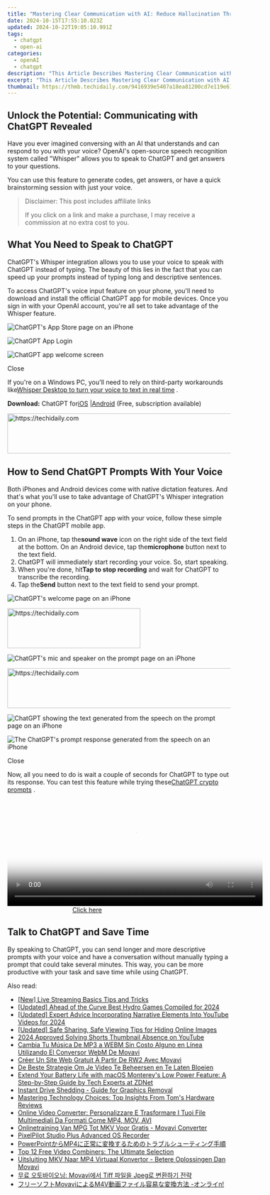 ```yaml
---
title: "Mastering Clear Communication with AI: Reduce Hallucination Through 6 Techniques"
date: 2024-10-15T17:55:10.023Z
updated: 2024-10-22T19:05:10.991Z
tags:
  - chatgpt
  - open-ai
categories:
  - openAI
  - chatgpt
description: "This Article Describes Mastering Clear Communication with AI: Reduce Hallucination Through 6 Techniques"
excerpt: "This Article Describes Mastering Clear Communication with AI: Reduce Hallucination Through 6 Techniques"
thumbnail: https://thmb.techidaily.com/9416939e5407a18ea81200cd7e119e61ff04e31fb3c5cd004cd4601ad28e3eb8.jpg
---
```


## Unlock the Potential: Communicating with ChatGPT Revealed

 Have you ever imagined conversing with an AI that understands and can respond to you with your voice? OpenAI's open-source speech recognition system called "Whisper" allows you to speak to ChatGPT and get answers to your questions.

 You can use this feature to generate codes, get answers, or have a quick brainstorming session with just your voice.

>  Disclaimer: This post includes affiliate links
>
>  If you click on a link and make a purchase, I may receive a commission at no extra cost to you.
>

## What You Need to Speak to ChatGPT

 ChatGPT's Whisper integration allows you to use your voice to speak with ChatGPT instead of typing. The beauty of this lies in the fact that you can speed up your prompts instead of typing long and descriptive sentences.

 To access ChatGPT's voice input feature on your phone, you'll need to download and install the official ChatGPT app for mobile devices. Once you sign in with your OpenAI account, you're all set to take advantage of the Whisper feature.

![ChatGPT's App Store page on an iPhone](https://static1.makeuseofimages.com/wordpress/wp-content/uploads/2023/08/chatgpt-s-app-store-page-on-an-iphone.jpg)

![ChatGPT App Login](https://static1.makeuseofimages.com/wordpress/wp-content/uploads/2023/05/chatgpt-app-login.jpg)

![ChatGPT app welcome screen](https://static1.makeuseofimages.com/wordpress/wp-content/uploads/2023/05/chatgpt-app-welcome-screen.jpg)

Close

 If you're on a Windows PC, you'll need to rely on third-party workarounds like[Whisper Desktop to turn your voice to text in real time](https://www.makeuseof.com/windows-whisper-desktop-guide/) .

**Download:** ChatGPT for[iOS](http://apps.apple.com/app/openai-chatgpt/id6448311069) |[Android](https://www.anrdoezrs.net/links/7251228/type/dlg/sid/UUmuoUeUpU2029654/https://play.google.com/store/apps/details?id=com.openai.chatgpt&hl=en&gl=US) (Free, subscription available)

<!-- affiliate ads begin -->
<a href="https://appsumo.8odi.net/c/5597632/2044582/7443" target="_top" id="2044582">
  <img src="//a.impactradius-go.com/display-ad/7443-2044582" border="0" alt="https://techidaily.com" width="728" height="90"/>
</a>
<img height="0" width="0" src="https://appsumo.8odi.net/i/5597632/2044582/7443" style="position:absolute;visibility:hidden;" border="0" />
<!-- affiliate ads end -->

## How to Send ChatGPT Prompts With Your Voice

 Both iPhones and Android devices come with native dictation features. And that's what you'll use to take advantage of ChatGPT's Whisper integration on your phone.

 To send prompts in the ChatGPT app with your voice, follow these simple steps in the ChatGPT mobile app.

1. On an iPhone, tap the**sound wave** icon on the right side of the text field at the bottom. On an Android device, tap the**microphone** button next to the text field.
2. ChatGPT will immediately start recording your voice. So, start speaking.
3. When you're done, hit**Tap to stop recording** and wait for ChatGPT to transcribe the recording.
4. Tap the**Send** button next to the text field to send your prompt.

![ChatGPT's welcome page on an iPhone](https://static1.makeuseofimages.com/wordpress/wp-content/uploads/2023/09/img_4309.jpg)

<!-- affiliate ads begin -->
<a href="https://aligracehair.sjv.io/c/5597632/1959707/19272" target="_top" id="1959707">
  <img src="//a.impactradius-go.com/display-ad/19272-1959707" border="0" alt="https://techidaily.com" width="300" height="90"/>
</a>
<img height="0" width="0" src="https://aligracehair.sjv.io/i/5597632/1959707/19272" style="position:absolute;visibility:hidden;" border="0" />
<!-- affiliate ads end -->

![ChatGPT's mic and speaker on the prompt page on an iPhone](https://static1.makeuseofimages.com/wordpress/wp-content/uploads/2023/09/img_4311.jpg)

<!-- affiliate ads begin -->
<a href="https://appsumo.8odi.net/c/5597632/2151858/7443" target="_top" id="2151858">
  <img src="//a.impactradius-go.com/display-ad/7443-2151858" border="0" alt="https://techidaily.com" width="600" height="90"/>
</a>
<img height="0" width="0" src="https://appsumo.8odi.net/i/5597632/2151858/7443" style="position:absolute;visibility:hidden;" border="0" />
<!-- affiliate ads end -->

![ChatGPT showing the text generated from the speech on the prompt page on an iPhone](https://static1.makeuseofimages.com/wordpress/wp-content/uploads/2023/09/img_4313.jpg)

![The ChatGPT's prompt response generated from the speech on an iPhone](https://static1.makeuseofimages.com/wordpress/wp-content/uploads/2023/09/img_4314.jpg)

Close

 Now, all you need to do is wait a couple of seconds for ChatGPT to type out its response. You can test this feature while trying these[ChatGPT crypto prompts](https://www.makeuseof.com/the-best-chatgpt-crypto-prompts/) .

<!-- affiliate ads begin -->
<span id="1982485">
					<video width="576" height="240" style="cursor:pointer"
           poster="//a.impactradius-go.com/display-clicktoplayimage/1982485.png"
           onclick="if(!this.playClicked){this.play();this.setAttribute('controls',true);this.playClicked=true;}">
	   <source src="//a.impactradius-go.com/display-ad/22993-1982485">
	   <img src="//a.impactradius-go.com/display-clicktoplayimage/1982485.png" style="border: none; height: 100%; width: 100%; object-fit: contain">
	</video>
	<div style="width:360px;text-align:center"><a href="javascript:window.open(decodeURIComponent('https%3A%2F%2Fhomestyler.sjv.io%2Fc%2F5597632%2F1982485%2F22993'), '_blank');void(0);">Click here</a></div>
</span>
<img height="0" width="0" src="https://imp.pxf.io/i/5597632/1982485/22993" style="position:absolute;visibility:hidden;" border="0" />
<!-- affiliate ads end -->

## Talk to ChatGPT and Save Time

 By speaking to ChatGPT, you can send longer and more descriptive prompts with your voice and have a conversation without manually typing a prompt that could take several minutes. This way, you can be more productive with your task and save time while using ChatGPT.

<ins class="adsbygoogle"
     style="display:block"
     data-ad-format="autorelaxed"
     data-ad-client="ca-pub-7571918770474297"
     data-ad-slot="1223367746"></ins>

<ins class="adsbygoogle"
     style="display:block"
     data-ad-client="ca-pub-7571918770474297"
     data-ad-slot="8358498916"
     data-ad-format="auto"
     data-full-width-responsive="true"></ins>

<span class="atpl-alsoreadstyle">Also read:</span>
<div><ul>
<li><a href="https://article-files.techidaily.com/new-live-streaming-basics-tips-and-tricks/"><u>[New] Live Streaming Basics Tips and Tricks</u></a></li>
<li><a href="https://video-capture.techidaily.com/updated-ahead-of-the-curve-best-hydro-games-compiled-for-2024/"><u>[Updated] Ahead of the Curve Best Hydro Games Compiled for 2024</u></a></li>
<li><a href="https://facebook-video-share.techidaily.com/updated-expert-advice-incorporating-narrative-elements-into-youtube-videos-for-2024/"><u>[Updated] Expert Advice Incorporating Narrative Elements Into YouTube Videos for 2024</u></a></li>
<li><a href="https://facebook-video-footage.techidaily.com/updated-safe-sharing-safe-viewing-tips-for-hiding-online-images/"><u>[Updated] Safe Sharing, Safe Viewing Tips for Hiding Online Images</u></a></li>
<li><a href="https://youtube-help.techidaily.com/2024-approved-solving-shorts-thumbnail-absence-on-youtube/"><u>2024 Approved Solving Shorts Thumbnail Absence on YouTube</u></a></li>
<li><a href="https://tech-revival.techidaily.com/cambia-tu-musica-de-mp3-a-webm-sin-costo-alguno-en-linea-utilizando-el-conversor-webm-de-movavi/"><u>Cambia Tu Música De MP3 a WEBM Sin Costo Alguno en Línea Utilizando El Conversor WebM De Movavi</u></a></li>
<li><a href="https://tech-revival.techidaily.com/creer-un-site-web-gratuit-a-partir-de-rw2-avec-movavi/"><u>Créer Un Site Web Gratuit À Partir De RW2 Avec Movavi</u></a></li>
<li><a href="https://tech-revival.techidaily.com/de-beste-strategie-om-je-video-te-beheersen-en-te-laten-bloeien/"><u>De Beste Strategie Om Je Video Te Beheersen en Te Laten Bloeien</u></a></li>
<li><a href="https://techtrends.techidaily.com/extend-your-battery-life-with-macos-montereys-low-power-feature-a-step-by-step-guide-by-tech-experts-at-zdnet/"><u>Extend Your Battery Life with macOS Monterey's Low Power Feature: A Step-by-Step Guide by Tech Experts at ZDNet</u></a></li>
<li><a href="https://graphic-issues.techidaily.com/instant-drive-shedding-guide-for-graphics-removal/"><u>Instant Drive Shedding - Guide for Graphics Removal</u></a></li>
<li><a href="https://hardware-tips.techidaily.com/mastering-technology-choices-top-insights-from-toms-hardware-reviews/"><u>Mastering Technology Choices: Top Insights From Tom's Hardware Reviews</u></a></li>
<li><a href="https://tech-revival.techidaily.com/online-video-converter-personalizzare-e-trasformare-i-tuoi-file-multimediali-da-formati-come-mp4-mov-avi/"><u>Online Video Converter: Personalizzare E Trasformare I Tuoi File Multimediali Da Formati Come MP4, MOV, AVI</u></a></li>
<li><a href="https://tech-revival.techidaily.com/onlinetraining-van-mpg-tot-mkv-voor-gratis-movavi-converter/"><u>Onlinetraining Van MPG Tot MKV Voor Gratis - Movavi Converter</u></a></li>
<li><a href="https://remote-screen-capture.techidaily.com/pixelpilot-studio-plus-advanced-os-recorder/"><u>PixelPilot Studio Plus Advanced OS Recorder</u></a></li>
<li><a href="https://some-knowledge.techidaily.com/powerpointmp4/"><u>PowerPointからMP4に正常に変換するためのトラブルシューティング手順</u></a></li>
<li><a href="https://tech-revival.techidaily.com/top-12-free-video-combiners-the-ultimate-selection/"><u>Top 12 Free Video Combiners: The Ultimate Selection</u></a></li>
<li><a href="https://tech-revival.techidaily.com/uitsluiting-mkv-naar-mp4-virtuaal-konvertor-betere-oplossingen-dan-movavi/"><u>Uitsluiting MKV Naar MP4 Virtuaal Konvertor - Betere Oplossingen Dan Movavi</u></a></li>
<li><a href="https://tech-revival.techidaily.com/1726228014403-movavi-tiff-jpeg/"><u>무료 오토바이오닝: Movavi에서 Tiff 파일을 Jpeg로 변환하기 전략</u></a></li>
<li><a href="https://tech-revival.techidaily.com/movavim4v-n/"><u>フリーソフトMovaviによるM4V動画ファイル容易な変換方法 -オンライn!</u></a></li>
</ul></div>

